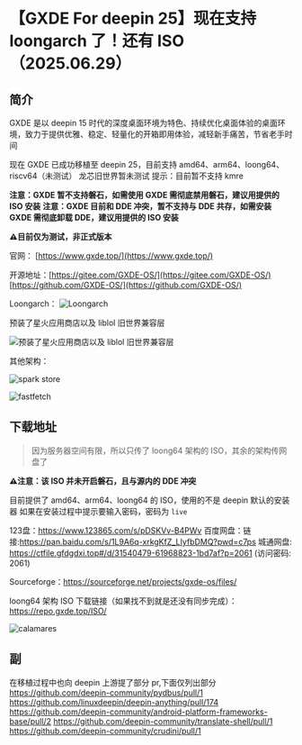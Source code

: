 # 【GXDE For deepin 25】现在支持 loongarch 了！还有 ISO（2025.06.29）

## 简介

GXDE 是以 deepin 15 时代的深度桌面环境为特色、持续优化桌面体验的桌面环境，致力于提供优雅、稳定、轻量化的开箱即用体验，减轻新手痛苦，节省老手时间

现在 GXDE 已成功移植至 deepin 25，目前支持 amd64、arm64、loong64、riscv64（未测试）
龙芯旧世界暂未测试
提示：目前暂不支持 kmre

**注意：GXDE 暂不支持磐石，如需使用 GXDE 需彻底禁用磐石，建议用提供的 ISO 安装**
**注意：GXDE 目前和 DDE 冲突，暂不支持与 DDE 共存，如需安装 GXDE 需彻底卸载 DDE，建议用提供的 ISO 安装**

**⚠️目前仅为测试，非正式版本**

官网： [https://www.gxde.top/](https://www.gxde.top/)

开源地址：[https://gitee.com/GXDE-OS/](https://gitee.com/GXDE-OS/)
[https://github.com/GXDE-OS/](https://github.com/GXDE-OS/)

Loongarch：
![Loongarch](/news/development/gxde-for-deepin25-support-loong64/fastfetch-loong64.jpg)

预装了星火应用商店以及 liblol 旧世界兼容层

![预装了星火应用商店以及 liblol 旧世界兼容层](/news/development/gxde-for-deepin25-support-loong64/spark-store-loong64.jpg)

其他架构：

![spark store](/news/development/gxde-for-deepin25/spark-store.jpg)

![fastfetch](/news/development/gxde-for-deepin25/fastfetch.jpg)

## 下载地址

> 因为服务器空间有限，所以只传了 loong64 架构的 ISO，其余的架构传网盘了

**⚠️注意：该 ISO 并未开启磐石，且与源内的 DDE 冲突**

目前提供了 amd64、arm64、loong64 的 ISO，使用的不是 deepin 默认的安装器
如果在安装过程中提示要输入密码，密码为 `live`

123盘：https://www.123865.com/s/pDSKVv-B4PWv
百度网盘：链接:https://pan.baidu.com/s/1L9A6q-xrkgKfZ_LIyfbDMQ?pwd=c7ps
城通网盘: https://ctfile.gfdgdxi.top#/d/31540479-61968823-1bd7af?p=2061 (访问密码: 2061)

Sourceforge：https://sourceforge.net/projects/gxde-os/files/

loong64 架构 ISO 下载链接（如果找不到就是还没有同步完成）：
https://repo.gxde.top/ISO/

![calamares](/news/development/gxde-for-deepin25/calamares.jpg)

## 副

在移植过程中也向 deepin 上游提了部分 pr,下面仅列出部分
https://github.com/deepin-community/pydbus/pull/1
https://github.com/linuxdeepin/deepin-anything/pull/174
https://github.com/deepin-community/android-platform-frameworks-base/pull/2
https://github.com/deepin-community/translate-shell/pull/1
https://github.com/deepin-community/crudini/pull/1
